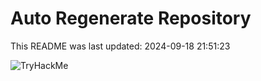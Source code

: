 # Auto Regenerate Repository

This README was last updated: 2024-09-18 21:51:23

 ![TryHackMe](https://tryhackme.com/badge/533634)